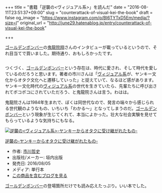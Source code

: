 +++
title = "書籍「逆襲の<ヴィジュアル系>」を読んだ"
date = "2016-08-11T23:51:37+09:00"
slug = "counterattack-of-visual-kei-the-book"
draft = false
og_image = "https://www.instagram.com/p/BI6TYTxD5Em/media/?size=l"
original_url = "http://june29.hatenablog.jp/entry/counterattack-of-visual-kei-the-book"

+++

<p><a class="keyword" href="http://d.hatena.ne.jp/keyword/%A5%B4%A1%BC%A5%EB%A5%C7%A5%F3%A5%DC%A5%F3%A5%D0%A1%BC">ゴールデンボンバー</a>の<a class="keyword" href="http://d.hatena.ne.jp/keyword/%B5%B4%CE%B6%B1%A1%E6%C6">鬼龍院翔</a>さんのインタビューが載っているというので、それ目当てで買いました。期待通り、おもしろかったです。</p>

<p><a href="https://www.instagram.com/p/BI6TYTxD5Em/"><img src="https://www.instagram.com/p/BI6TYTxD5Em/media/?size=l" alt=""></a></p>

<p>つくづく、<a class="keyword" href="http://d.hatena.ne.jp/keyword/%A5%B4%A1%BC%A5%EB%A5%C7%A5%F3%A5%DC%A5%F3%A5%D0%A1%BC">ゴールデンボンバー</a>という存在は、時代に愛され、そして時代を愛しているのだろうと思います。著者の市川さんは「<a class="keyword" href="http://d.hatena.ne.jp/keyword/%A5%F4%A5%A3%A5%B8%A5%E5%A5%A2%A5%EB%B7%CF">ヴィジュアル系</a>が、ヤンキー文化からオタク文化へと遷移していった」と捉えていて、なるほど感があります。ヤンキー文化時代の<a class="keyword" href="http://d.hatena.ne.jp/keyword/%A5%F4%A5%A3%A5%B8%A5%E5%A5%A2%A5%EB%B7%CF">ヴィジュアル系</a>の世代を生きていたら、先輩たちに呼び出されてボコボコにされていただろう、と鬼龍院さんは言う。わはは。</p>

<p>鬼龍院さんは1984年生まれで、ぼくは同世代なので、発言の端々から感じられる世代観のようなもの、いちいち「わかる〜」となってしまうのだ。<a class="keyword" href="http://d.hatena.ne.jp/keyword/%A5%B4%A1%BC%A5%EB%A5%C7%A5%F3%A5%DC%A5%F3%A5%D0%A1%BC">ゴールデンボンバー</a>という現象が生じてくれて、本当によかった。壮大な社会実験を見せてもらっているような気持ちにもなる。</p>

<p></p>
<div class="hatena-asin-detail">
<a href="http://www.amazon.co.jp/exec/obidos/ASIN/4773405007/cameralady-22/"><img src="http://ecx.images-amazon.com/images/I/51mwVNZFzsL._SL160_.jpg" class="hatena-asin-detail-image" alt="逆襲の&lt;ヴィジュアル系&gt;-ヤンキーからオタクに受け継がれたもの-" title="逆襲の&lt;ヴィジュアル系&gt;-ヤンキーからオタクに受け継がれたもの-"></a><div class="hatena-asin-detail-info">
<p class="hatena-asin-detail-title"><a href="http://www.amazon.co.jp/exec/obidos/ASIN/4773405007/cameralady-22/">逆襲の-ヤンキーからオタクに受け継がれたもの-</a></p>
<ul>
<li>
<span class="hatena-asin-detail-label">作者:</span> <a class="keyword" href="http://d.hatena.ne.jp/keyword/%BB%D4%C0%EE%C5%AF%BB%CB">市川哲史</a>
</li>
<li>
<span class="hatena-asin-detail-label">出版社/メーカー:</span> 垣内出版</li>
<li>
<span class="hatena-asin-detail-label">発売日:</span> 2016/08/05</li>
<li>
<span class="hatena-asin-detail-label">メディア:</span> 単行本</li>
<li><a href="http://d.hatena.ne.jp/asin/4773405007/cameralady-22" target="_blank">この商品を含むブログを見る</a></li>
</ul>
</div>
<div class="hatena-asin-detail-foot"></div>
</div>

<p><a class="keyword" href="http://d.hatena.ne.jp/keyword/%A5%B4%A1%BC%A5%EB%A5%C7%A5%F3%A5%DC%A5%F3%A5%D0%A1%BC">ゴールデンボンバー</a>の登場箇所だけでも読み応えたっぷり。いい本でした。</p>
